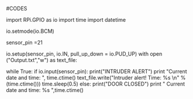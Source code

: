 #CODES


import RPi.GPIO as io
import time 
import datetime 

io.setmode(io.BCM)

sensor_pin =21

io.setup(sensor_pin, io.IN, pull_up_down = io.PUD_UP)
with open ("Output.txt","w") as text_file:
  
   while True:
    if io.input(sensor_pin):
      print("INTRUDER ALERT")
      print "Current date and time: ", time.ctime()
      text_file.write("Intruder alert! Time: %s \n" %(time.ctime()))
      time.sleep(0.5)
    else:
      print("DOOR CLOSED")
      print " Current date and time: %s ",time.ctime()
      
      
      
      
     
